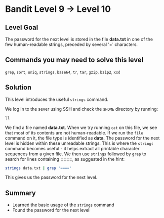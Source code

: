 # Bandit Level 9 → Level 10
## Level Goal
The password for the next level is stored in the file **data.txt** in one of the few human-readable strings, preceded by several '=' characters.

## Commands you may need to solve this level
`grep`, `sort`, `uniq`, `strings`, `base64`, `tr`, `tar`, `gzip`, `bzip2`, `xxd`

## Solution
This level introduces the useful `strings` command.

We log in to the sever using SSH and check the `$HOME` directory by running:
```bash
ll
```
We find a file named **data.txt**.
When we try running `cat` on this file, we see that most of its contents are not human-readable.
If we run the `file` command on it, the file type is identified as **data**.
The password for the next level is hidden within these unreadable strings.
This is where the `strings` command becomes useful - it helps extract all printable character sequences from a given file.
We then use `strings` followed by `grep` to search for lines containing **====**, as suggested in the hint:
```bash
strings data.txt | grep '===='
```
This gives us the password for the next level.

## Summary
- Learned the basic usage of the `strings` command
- Found the password for the next level
